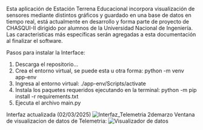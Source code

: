Esta aplicación de Estación Terrena Educacional incorpora visualización de sensores mediante distintos gráficos y guardado en una base de datos en tiempo real, está actualmente en desarrollo y forma parte de proyecto de CHASQUI-II dirigido por alumnos de la Universidad Nacional de Ingeniería. Las caracteristicas más específicas serán agregadas a esta documentación al finalizar el software.

Pasos para instalar la Interface:

1. Descarga el repositorio...
2. Crea el entorno virtual, se puede esta u otra forma: python -m venv app-env
3. Ingresa al entorno virtual: ./app-env/Scripts/activate
4. Instala los paquetes requeridos ejecutando en la terminal: python -m pip install -r requirements.txt
5. Ejecuta el archivo main.py

Interfaz actualizada (02/03/2025)
![Interfaz_Telemetria 2demarzo](https://github.com/user-attachments/assets/89eb163c-0a1b-4841-8bd8-d00e270c5d12)
Ventana de visualizacion de datos de Telemetria: 
![Visualizador de datos](https://github.com/user-attachments/assets/d455bc52-4a2c-49f2-a308-97ff9ee4db53)


